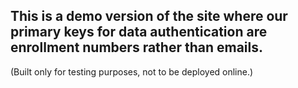 ## This is a demo version of the site where our primary keys for data authentication are enrollment numbers rather than emails.
(Built only for testing purposes, not to be deployed online.)
